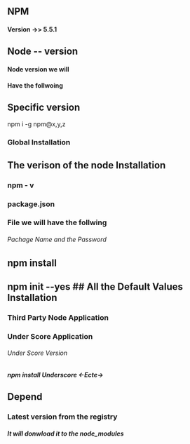 ## NPM

#### Version ->> 5.5.1
## Node -- version

#### Node version we will 
#### Have the follwoing 


## Specific version
<p3>npm i -g npm@x,y,z</p3>

### Global Installation

## The verison of the node Installation


### npm - v



### package.json 

### File we will have the follwing 

###### Pachage Name and the Password

## npm install


## npm init --yes ## All the Default Values Installation

### Third Party Node Application

### Under Score Application
###### Under Score Version

##### npm install Underscore <-Ecte->

## Depend

### Latest version from the registry

##### It will donwload it to the node_modules


